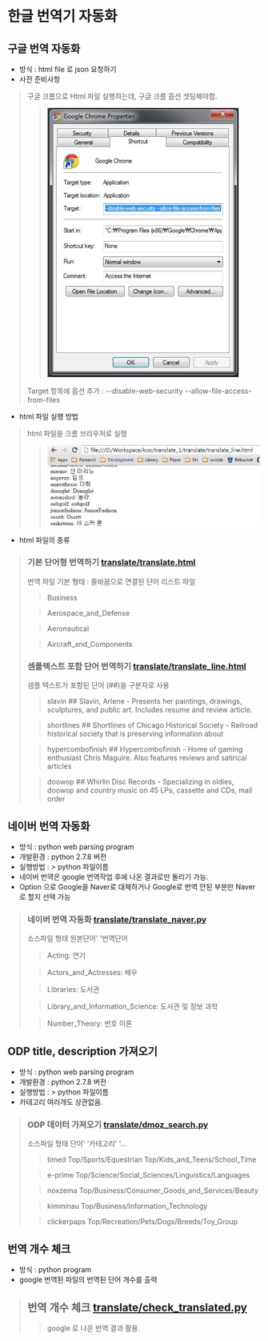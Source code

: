 한글 번역기 자동화
===========

## 구글 번역 자동화

* 방식 : html file 로 json 요청하기
* 사전 준비사항 
> 구글 크롬으로 Html 파일 실행하는데, 구글 크롬 옵션 셋팅해야함.
> 
>> ![chrome option file](readme/img/chrome_option.jpg)
>
>  Target 항목에 옵션 추가 : --disable-web-security --allow-file-access-from-files

* html 파일 실행 방법
> html 파일을 크롬 브라우저로 실행
>> ![chrome browser](readme/img/chrome_browser.jpg)

* html 파일의 종류
> ### 기본 단어형 번역하기 [translate/translate.html](translate/translate.html)
>
> 번역 파일 기본 형태 : 줄바꿈으로 연결된 단어 리스트 파일
>
>> Business
>
>> Aerospace_and_Defense
>
>> Aeronautical
>
>> Aircraft_and_Components
> 
> ### 셈플텍스트 포함 단어 번역하기 [translate/translate_line.html](translate/translate_line.html)
>
> 샘플 텍스트가 포함된 단어 (##)을 구분자로 사용
>
>> slavin ## Slavin, Arlene - Presents her paintings, drawings, sculptures, and public art. Includes resume and review article.
>
>> shortlines ## Shortlines of Chicago Historical Society - Railroad historical society that is preserving information about 
>
>> hypercombofinish ## Hypercombofinish - Home of gaming enthusiast Chris Maguire. Also features reviews and satirical articles
>
>> doowop ## Whirlin Disc Records - Specializing in oldies, doowop and country music on 45 LPs, cassette and CDs, mail order
> 


## 네이버 번역 자동화 

* 방식 : python web parsing program
* 개발환경 : python 2.7.8 버전
* 실행방법 : > python 파일이름
* 네이버 번역은 google 번역작업 후에 나온 결과로만 돌리기 가능.
* Option 으로 Google을 Naver로 대체하거나 Google로 번역 안된 부분만 Naver로 할지 선택 가능

> ### 네이버 번역 자동화 [translate/translate_naver.py](translate/translate_naver.py)
>
> 소스파일 형태 원본단어' '번역단어
>
>> Acting: 연기
>
>> Actors_and_Actresses: 배우
>
>> Libraries: 도서관
>
>> Library_and_Information_Science: 도서관 및 정보 과학
>
>> Number_Theory: 번호 이론

## ODP title, description 가져오기 

* 방식 : python web parsing program
* 개발환경 : python 2.7.8 버전
* 실행방법 : > python 파일이름
* 카테고리 여러개도 상관없음.

> ### ODP 데이터 가져오기 [translate/dmoz_search.py](translate/dmoz_search.py)
>
> 소스파일 형태 단어' '카테고리' '...
>
>> timed Top/Sports/Equestrian Top/Kids_and_Teens/School_Time
>
>> e-prime Top/Science/Social_Sciences/Linguistics/Languages
>
>> noxzema Top/Business/Consumer_Goods_and_Services/Beauty
>
>> kimminau Top/Business/Information_Technology
>
>> clickerpaps Top/Recreation/Pets/Dogs/Breeds/Toy_Group

## 번역 개수 체크

* 방식 : python program
* google 번역된 파일의 번역된 단어 개수를 출력

> ## 번역 개수 체크 [translate/check_translated.py](translate/check_translated.py)
>
>> google 로 나온 번역 결과 활용.
>
